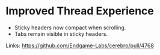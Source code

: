 # Improved Thread Experience

- Sticky headers now compact when scrolling.
- Tabs remain visible in sticky headers.

Links:
https://github.com/Endgame-Labs/cerebro/pull/4768
